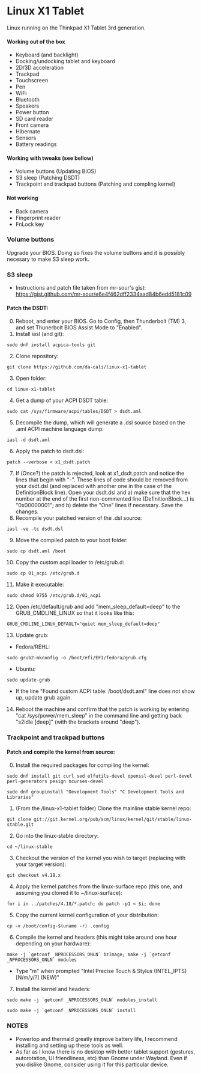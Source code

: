 # Linux X1 Tablet

Linux running on the Thinkpad X1 Tablet 3rd generation.

#### Working out of the box

* Keyboard (and backlight)
* Docking/undocking tablet and keyboard
* 2D/3D acceleration
* Trackpad
* Touchscreen
* Pen
* WiFi
* Bluetooth
* Speakers
* Power button
* SD card reader
* Front camera
* Hibernate
* Sensors
* Battery readings

#### Working with tweaks (see bellow)

* Volume buttons (Updating BIOS)
* S3 sleep (Patching DSDT)
* Trackpoint and trackpad buttons (Patching and compling kernel)

#### Not working

* Back camera
* Fingerprint reader
* FnLock key

### Volume buttons

Upgrade your BIOS. Doing so fixes the volume buttons and it is possibly necesary to make S3 sleep work.

### S3 sleep

* Instructions and patch file taken from mr-sour's gist: https://gist.github.com/mr-sour/e6e4f462dff2334aad84b6edd5181c09

#### Patch the DSDT:

0. Reboot, and enter your BIOS. Go to Config, then Thunderbolt (TM) 3, and set Thunerbolt BIOS Assist Mode to "Enabled".
1. Install iasl (and git):
  ```
  sudo dnf install acpica-tools git
  ```
2. Clone repository:
  ```
  git clone https://github.com/da-cali/linux-x1-tablet
  ```
3. Open folder:
  ```
  cd linux-x1-tablet
  ```
4. Get a dump of your ACPI DSDT table:
  ```
  sudo cat /sys/firmware/acpi/tables/DSDT > dsdt.aml
  ```
5. Decompile the dump, which will generate a .dsl source based on the .aml ACPI machine language dump:
  ```
  iasl -d dsdt.aml
  ```
6. Apply the patch to dsdt.dsl:
  ```
  patch --verbose < x1_dsdt.patch
  ```
7. If (Once?) the patch is rejected, look at x1_dsdt.patch and notice the lines that begin with "-". These lines of code should be removed from your dsdt.dsl (and replaced with another one in the case of the DefinitionBlock line). Open your dsdt.dsl and a) make sure that the hex number at the end of the first non-commented line (DefinitionBlock...) is "0x00000001"; and b) delete the "One" lines if necessary. Save the changes.
8. Recompile your patched version of the .dsl source:
  ```
  iasl -ve -tc dsdt.dsl
  ```
9. Move the compiled patch to your boot folder:
  ```
  sudo cp dsdt.aml /boot
  ```
10. Copy the custom acpi loader to /etc/grub.d:
  ```
  sudo cp 01_acpi /etc/grub.d
  ```
11. Make it executable:
  ```
  sudo chmod 0755 /etc/grub.d/01_acpi
  ```
12. Open /etc/default/grub and add "mem_sleep_default=deep" to the GRUB_CMDLINE_LINUX so that it looks like this:
  ```
  GRUB_CMDLINE_LINUX_DEFAULT="quiet mem_sleep_default=deep"
  ```
13. Update grub:
  * Fedora/REHL: 
  ```
  sudo grub2-mkconfig -o /boot/efi/EFI/fedora/grub.cfg
  ```  
  * Ubuntu:
  ```
  sudo update-grub
  ```
* If the line "Found custom ACPI table: /boot/dsdt.aml" line does not show up, update grub again.

14. Reboot the machine and confirm that the patch is working by entering "cat /sys/power/mem_sleep" in the command line and getting back "s2idle [deep]" (with the brackets around "deep").

### Trackpoint and trackpad buttons

#### Patch and compile the kernel from source:

0. Install the required packages for compiling the kernel:
  ```
  sudo dnf install git curl sed elfutils-devel openssl-devel perl-devel perl-generators pesign ncurses-devel
  ```
  ```
  sudo dnf groupinstall "Development Tools" "C Development Tools and Libraries"
  ```
1. (From the /linux-x1-tablet folder) Clone the mainline stable kernel repo:
  ```
  git clone git://git.kernel.org/pub/scm/linux/kernel/git/stable/linux-stable.git
  ```
2. Go into the linux-stable directory:
  ```
  cd ~/linux-stable
  ```
3. Checkout the version of the kernel you wish to target (replacing with your target version):
  ```
  git checkout v4.18.x
  ```
4. Apply the kernel patches from the linux-surface repo (this one, and assuming you cloned it to ~/linux-surface):
  ```
  for i in ../patches/4.18/*.patch; do patch -p1 < $i; done
  ```
5. Copy the current kernel configuration of your distribution:
  ```
  cp -v /boot/config-$(uname -r) .config
  ```
6. Compile the kernel and headers (this might take around one hour depending on your hardware):
  ```
  make -j `getconf _NPROCESSORS_ONLN` bzImage; make -j `getconf _NPROCESSORS_ONLN` modules
  ```
  * Type "m" when prompted "Intel Precise Touch & Stylus (INTEL_IPTS) [N/m/y/?] (NEW)"
7. Install the kernel and headers:
  ```
  sudo make -j `getconf _NPROCESSORS_ONLN` modules_install
  ```
  ```
  sudo make -j `getconf _NPROCESSORS_ONLN` install
  ```


### NOTES

* Powertop and thermald greatly improve battery life, I recommend installing and setting up these tools as well. 
* As far as I know there is no desktop with better tablet support (gestures, autorotation, UI friendliness, etc) than Gnome under Wayland. Even if you dislike Gnome, consider using it for this particular device.